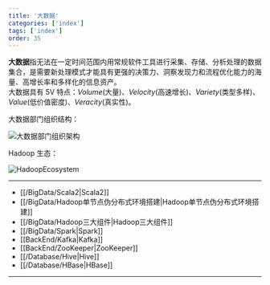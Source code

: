 ```yaml
---
title: '大数据'
categories: ['index']
tags: ['index']
order: 35
---
```


**大数据**指无法在一定时间范围内用常规软件工具进行采集、存储、分析处理的数据集合，是需要新处理模式才能具有更强的决策力、洞察发现力和流程优化能力的海量、高增长率和多样化的信息资产。  
大数据具有 5V 特点：*Volume*(大量)、*Velocity*(高速增长)、*Variety*(类型多样)、*Value*(低价值密度)、*Veracity*(真实性)。

大数据部门组织结构：

![大数据部门组织架构](_resources/attachment/0a52f75b-c974-48e3-9854-f243418040ff.png)

Hadoop 生态：

![HadoopEcosystem](_resources/attachment/19d5e03d-8faf-4ad3-8c9e-3d089f8f569f.png)

---
- [[/BigData/Scala2|Scala2]]
- [[/BigData/Hadoop单节点伪分布式环境搭建|Hadoop单节点伪分布式环境搭建]]
- [[/BigData/Hadoop三大组件|Hadoop三大组件]]
- [[/BigData/Spark|Spark]]
- [[BackEnd/Kafka|Kafka]]
- [[BackEnd/ZooKeeper|ZooKeeper]]
- [[/Database/Hive|Hive]]
- [[/Database/HBase|HBase]]

---
